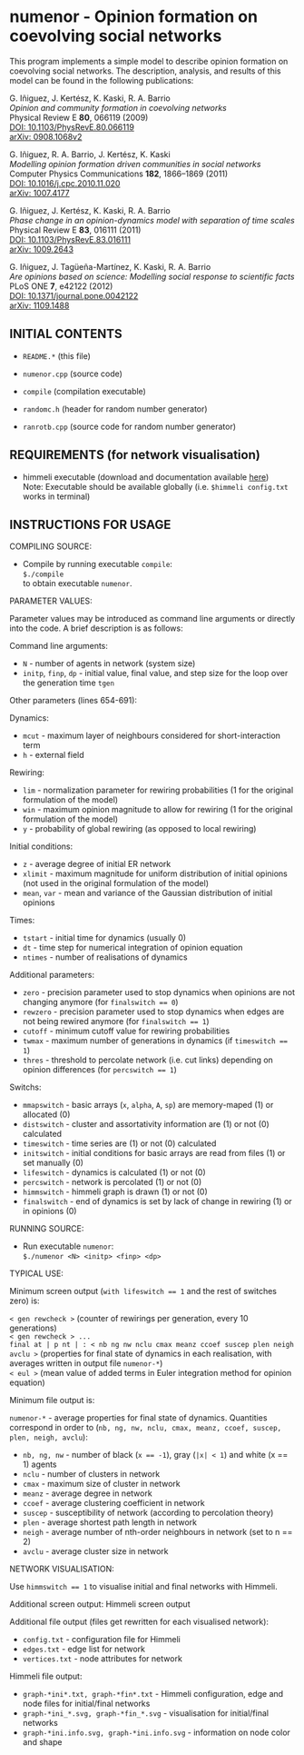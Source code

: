 # numenor - Opinion formation on coevolving social networks

This program implements a simple model to describe opinion formation on coevolving social networks. The description, analysis, and results of this model can be found in the following publications:

G. Iñiguez, J. Kertész, K. Kaski, R. A. Barrio  
*Opinion and community formation in coevolving networks*  
Physical Review E **80**, 066119 (2009)  
[DOI: 10.1103/PhysRevE.80.066119](http://link.aps.org/doi/10.1103/PhysRevE.80.066119)  
[arXiv: 0908.1068v2](https://arxiv.org/abs/0908.1068v2)

G. Iñiguez, R. A. Barrio, J. Kertész, K. Kaski  
*Modelling opinion formation driven communities in social networks*  
Computer Physics Communications **182**, 1866–1869 (2011)  
[DOI: 10.1016/j.cpc.2010.11.020](http://dx.doi.org/10.1016/j.cpc.2010.11.020)  
[arXiv: 1007.4177](https://arxiv.org/abs/1007.4177)

G. Iñiguez, J. Kertész, K. Kaski, R. A. Barrio  
*Phase change in an opinion-dynamics model with separation of time scales*  
Physical Review E **83**, 016111 (2011)  
[DOI: 10.1103/PhysRevE.83.016111](http://link.aps.org/doi/10.1103/PhysRevE.83.016111)  
[arXiv: 1009.2643](https://arxiv.org/abs/1009.2643)

G. Iñiguez, J. Tagüeña-Martínez, K. Kaski, R. A. Barrio  
*Are opinions based on science: Modelling social response to scientific facts*  
PLoS ONE **7**, e42122 (2012)  
[DOI: 10.1371/journal.pone.0042122](https://doi.org/10.1371/journal.pone.0042122)  
[arXiv: 1109.1488](https://arxiv.org/abs/1109.1488)

## INITIAL CONTENTS

- `README.*` (this file)

- `numenor.cpp` (source code)
- `compile` (compilation executable)

- `randomc.h` (header for random number generator)
- `ranrotb.cpp` (source code for random number generator)

## REQUIREMENTS (for network visualisation)

- himmeli executable (download and documentation available [here](http://www.finndiane.fi/software/himmeli/))  
Note: Executable should be available globally (i.e. `$himmeli config.txt` works in terminal)

## INSTRUCTIONS FOR USAGE

COMPILING SOURCE:

- Compile by running executable `compile`:  
	`$./compile`  
to obtain executable `numenor`.

PARAMETER VALUES:

Parameter values may be introduced as command line arguments or directly into the code. A brief description is as follows:

Command line arguments:

- `N` - number of agents in network (system size)
- `initp`, `finp`, `dp` - initial value, final value, and step size for the loop over the generation time `tgen`

Other parameters (lines 654-691):

Dynamics:

- `mcut` - maximum layer of neighbours considered for short-interaction term
- `h` - external field

Rewiring:

- `lim`	- normalization parameter for rewiring probabilities (1 for the original formulation of the model)
- `win` - maximum opinion magnitude to allow for rewiring (1 for the original formulation of the model)
- `y` - probability of global rewiring (as opposed to local rewiring)

Initial conditions:

- `z` - average degree of initial ER network
- `xlimit` - maximum magnitude for uniform distribution of initial opinions (not used in the original formulation of the model)
- `mean`, `var` -	mean and variance of the Gaussian distribution of initial opinions

Times:

- `tstart` - initial time for dynamics (usually 0)
- `dt` - time step for numerical integration of opinion equation
- `ntimes` - number of realisations of dynamics

Additional parameters:

- `zero` - precision parameter used to stop dynamics when opinions are not changing anymore (for `finalswitch == 0`)
- `rewzero`	- precision parameter used to stop dynamics when edges are not being rewired anymore (for `finalswitch == 1`)
- `cutoff` - minimum cutoff value for rewiring probabilities
- `twmax`	- maximum number of generations in dynamics (if `timeswitch == 1`)
- `thres`	- threshold to percolate network (i.e. cut links) depending on opinion differences (for `percswitch == 1`)

Switchs:

- `mmapswitch` - basic arrays (`x`, `alpha`, `A`, `sp`) are memory-maped (1) or allocated (0)
- `distswitch` - cluster and assortativity information are (1) or not (0) calculated
- `timeswitch` - time series are (1) or not (0) calculated
- `initswitch` - initial conditions for basic arrays are read from files (1) or set manually (0)
- `lifeswitch` - dynamics is calculated (1) or not (0)
- `percswitch` - network is percolated (1) or not (0)
- `himmswitch` - himmeli graph is drawn (1) or not (0)
- `finalswitch` - end of dynamics is set by lack of change in rewiring (1) or in opinions (0)

RUNNING SOURCE:

- Run executable `numenor`:  
	`$./numenor <N> <initp> <finp> <dp>`

TYPICAL USE:

Minimum screen output (`with lifeswitch == 1` and the rest of switches zero) is:

`< gen rewcheck >` (counter of rewirings per generation, every 10 generations)  
`< gen rewcheck > ...`  
 `final at | p nt | : < nb ng nw nclu cmax meanz ccoef suscep plen neigh avclu >` (properties for final state of dynamics in each realisation, with averages written in output file `numenor-*`)  
 `< eul >` (mean value of added terms in Euler integration method for opinion equation)

Minimum file output is:

`numenor-*` -	average properties for final state of dynamics. Quantities correspond in order to (`nb, ng, nw, nclu, cmax, meanz, ccoef, suscep, plen, neigh, avclu`):

- `nb, ng, nw` - number of black (`x == -1`), gray (`|x| < 1`) and white (x == 1) agents
- `nclu` - number of clusters in network
- `cmax` - maximum size of cluster in network
- `meanz` - average degree in network
- `ccoef` - average clustering coefficient in network
- `suscep` - susceptibility of network (according to percolation theory)
- `plen` - average shortest path length in network
- `neigh` - average number of nth-order neighbours in network (set to n == 2)
- `avclu` - average cluster size in network

NETWORK VISUALISATION:

Use `himmswitch == 1` to visualise initial and final networks with Himmeli.

Additional screen output: Himmeli screen output

Additional file output (files get rewritten for each visualised network):

- `config.txt` - configuration file for Himmeli
- `edges.txt` - edge list for network
- `vertices.txt` - node attributes for network

Himmeli file output:

- `graph-*ini*.txt, graph-*fin*.txt` - Himmeli configuration, edge and node files for initial/final networks
- `graph-*ini_*.svg, graph-*fin_*.svg` - visualisation for initial/final networks
- `graph-*ini.info.svg, graph-*ini.info.svg` - information on node color and shape
